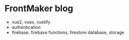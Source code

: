 # FrontMaker blog

- vue2, vuex, vuetify
- authentication
- firebase, firebase functions, firestore database, storage
